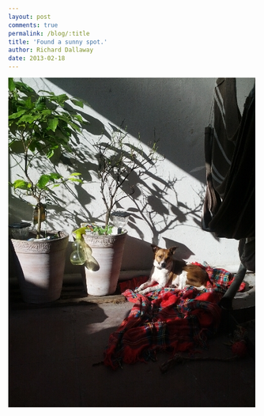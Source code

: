 ```yaml
---
layout: post
comments: true
permalink: /blog/:title
title: 'Found a sunny spot.'
author: Richard Dallaway
date: 2013-02-18
---
```


<div><a href="/media/IMG_20130218_113743.jpg"><img width="500" src="/media/IMG_20130218_113743.jpg.500.jpg" height="667"></img></a></div>


  
    
